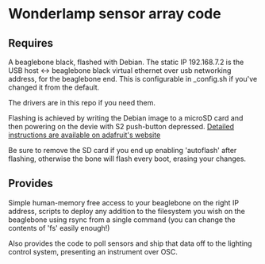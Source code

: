 # Wonderlamp sensor array code

## Requires 

A beaglebone black, flashed with Debian. The static IP 192.168.7.2 is the USB host <-> beaglebone black virtual ethernet over usb networking address, for the beaglebone end. This is configurable in _config.sh if you've changed it from the default. 

The drivers are in this repo if you need them.

Flashing is achieved by writing the Debian image to a microSD card and then powering on the devie with S2 push-button depressed. [Detailed instructions are available on adafruit's website](https://learn.adafruit.com/beaglebone-black-installing-operating-systems/flashing-the-beaglebone-black)

Be sure to remove the SD card if you end up enabling 'autoflash' after flashing, otherwise the bone will flash every boot, erasing your changes.


## Provides

Simple human-memory free access to your beaglebone on the right IP address, scripts to deploy any addition to the filesystem you wish on the beaglebone using rsync from a single command (you can change the contents of 'fs' easily enough!)

Also provides the code to poll sensors and ship that data off to the lighting control system, presenting an instrument over OSC.

